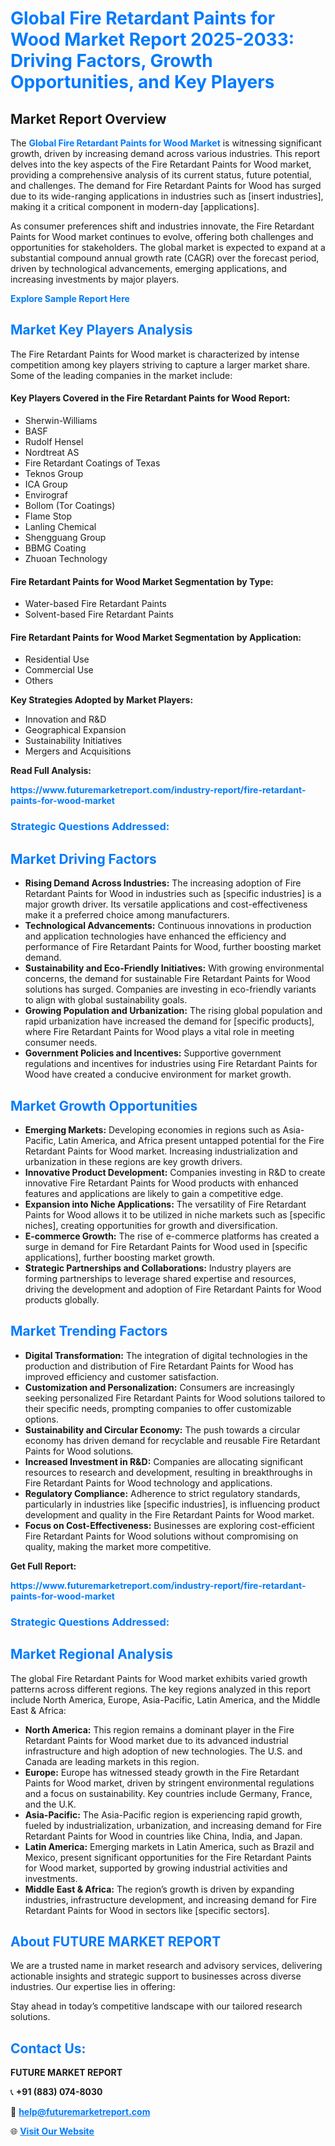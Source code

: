 <h1 style="color: #007BFF;">Global Fire Retardant Paints for Wood Market Report 2025-2033: Driving Factors, Growth Opportunities, and Key Players</h1>

<section id="overview">
<h2>Market Report Overview</h2>
<p>The <a href="https://www.futuremarketreport.com/industry-report/fire-retardant-paints-for-wood-market" style="color: #007BFF; text-decoration: none;"><strong>Global Fire Retardant Paints for Wood Market</strong></a> is witnessing significant growth, driven by increasing demand across various industries. This report delves into the key aspects of the Fire Retardant Paints for Wood market, providing a comprehensive analysis of its current status, future potential, and challenges. The demand for Fire Retardant Paints for Wood has surged due to its wide-ranging applications in industries such as [insert industries], making it a critical component in modern-day [applications].</p>
<p>As consumer preferences shift and industries innovate, the Fire Retardant Paints for Wood market continues to evolve, offering both challenges and opportunities for stakeholders. The global market is expected to expand at a substantial compound annual growth rate (CAGR) over the forecast period, driven by technological advancements, emerging applications, and increasing investments by major players.</p>
</section>

<section id="overview">
<p><a href="https://www.futuremarketreport.com/request-sample/reportId=53440" style="color: #007BFF; text-decoration: none;"><strong>Explore Sample Report Here</strong></a></p>
</section>

<section id="key-players">
<h2 style="color: #007BFF;">Market Key Players Analysis</h2>
<p>The Fire Retardant Paints for Wood market is characterized by intense competition among key players striving to capture a larger market share. Some of the leading companies in the market include:</p>
<h4>Key Players Covered in the Fire Retardant Paints for Wood Report:</h4>
<ul><li>Sherwin-Williams</li><li>BASF</li><li>Rudolf Hensel</li><li>Nordtreat AS</li><li>Fire Retardant Coatings of Texas</li><li>Teknos Group</li><li>ICA Group</li><li>Envirograf</li><li>Bollom (Tor Coatings)</li><li>Flame Stop</li><li>Lanling Chemical</li><li>Shengguang Group</li><li>BBMG Coating</li><li>Zhuoan Technology</li></ul>
<h4>Fire Retardant Paints for Wood Market Segmentation by Type:</h4>
<ul><li>Water-based Fire Retardant Paints</li><li>Solvent-based Fire Retardant Paints</li></ul>

<h4>Fire Retardant Paints for Wood Market Segmentation by Application:</h4>
<ul><li>Residential Use</li><li>Commercial Use</li><li>Others</li></ul>
<p><strong>Key Strategies Adopted by Market Players:</strong></p>
<ul>
<li>Innovation and R&D</li>
<li>Geographical Expansion</li>
<li>Sustainability Initiatives</li>
<li>Mergers and Acquisitions</li>
</ul>
</section>

<section>
<p><strong>Read Full Analysis: </strong></p><a href="https://www.futuremarketreport.com/industry-report/fire-retardant-paints-for-wood-market" style="color: #007BFF; text-decoration: none;"><strong>https://www.futuremarketreport.com/industry-report/fire-retardant-paints-for-wood-market</strong></a>
<h3 style="color: #007BFF;">Strategic Questions Addressed:</h3>
</section>

<section id="driving-factors">
<h2 style="color: #007BFF;">Market Driving Factors</h2>
<ul>
<li><strong>Rising Demand Across Industries:</strong> The increasing adoption of Fire Retardant Paints for Wood in industries such as [specific industries] is a major growth driver. Its versatile applications and cost-effectiveness make it a preferred choice among manufacturers.</li>
<li><strong>Technological Advancements:</strong> Continuous innovations in production and application technologies have enhanced the efficiency and performance of Fire Retardant Paints for Wood, further boosting market demand.</li>
<li><strong>Sustainability and Eco-Friendly Initiatives:</strong> With growing environmental concerns, the demand for sustainable Fire Retardant Paints for Wood solutions has surged. Companies are investing in eco-friendly variants to align with global sustainability goals.</li>
<li><strong>Growing Population and Urbanization:</strong> The rising global population and rapid urbanization have increased the demand for [specific products], where Fire Retardant Paints for Wood plays a vital role in meeting consumer needs.</li>
<li><strong>Government Policies and Incentives:</strong> Supportive government regulations and incentives for industries using Fire Retardant Paints for Wood have created a conducive environment for market growth.</li>
</ul>
</section>

<section id="growth-opportunities">
<h2 style="color: #007BFF;">Market Growth Opportunities</h2>
<ul>
<li><strong>Emerging Markets:</strong> Developing economies in regions such as Asia-Pacific, Latin America, and Africa present untapped potential for the Fire Retardant Paints for Wood market. Increasing industrialization and urbanization in these regions are key growth drivers.</li>
<li><strong>Innovative Product Development:</strong> Companies investing in R&D to create innovative Fire Retardant Paints for Wood products with enhanced features and applications are likely to gain a competitive edge.</li>
<li><strong>Expansion into Niche Applications:</strong> The versatility of Fire Retardant Paints for Wood allows it to be utilized in niche markets such as [specific niches], creating opportunities for growth and diversification.</li>
<li><strong>E-commerce Growth:</strong> The rise of e-commerce platforms has created a surge in demand for Fire Retardant Paints for Wood used in [specific applications], further boosting market growth.</li>
<li><strong>Strategic Partnerships and Collaborations:</strong> Industry players are forming partnerships to leverage shared expertise and resources, driving the development and adoption of Fire Retardant Paints for Wood products globally.</li>
</ul>
</section>

<section id="trending-factors">
<h2 style="color: #007BFF;">Market Trending Factors</h2>
<ul>
<li><strong>Digital Transformation:</strong> The integration of digital technologies in the production and distribution of Fire Retardant Paints for Wood has improved efficiency and customer satisfaction.</li>
<li><strong>Customization and Personalization:</strong> Consumers are increasingly seeking personalized Fire Retardant Paints for Wood solutions tailored to their specific needs, prompting companies to offer customizable options.</li>
<li><strong>Sustainability and Circular Economy:</strong> The push towards a circular economy has driven demand for recyclable and reusable Fire Retardant Paints for Wood solutions.</li>
<li><strong>Increased Investment in R&D:</strong> Companies are allocating significant resources to research and development, resulting in breakthroughs in Fire Retardant Paints for Wood technology and applications.</li>
<li><strong>Regulatory Compliance:</strong> Adherence to strict regulatory standards, particularly in industries like [specific industries], is influencing product development and quality in the Fire Retardant Paints for Wood market.</li>
<li><strong>Focus on Cost-Effectiveness:</strong> Businesses are exploring cost-efficient Fire Retardant Paints for Wood solutions without compromising on quality, making the market more competitive.</li>
</ul>
</section>

<section>
<p><strong>Get Full Report: </strong></p><a href="https://www.futuremarketreport.com/industry-report/fire-retardant-paints-for-wood-market" style="color: #007BFF; text-decoration: none;"><strong>https://www.futuremarketreport.com/industry-report/fire-retardant-paints-for-wood-market</strong></a>
<h3 style="color: #007BFF;">Strategic Questions Addressed:</h3>
</section>


<section id="regional-analysis">
<h2 style="color: #007BFF;">Market Regional Analysis</h2>
<p>The global Fire Retardant Paints for Wood market exhibits varied growth patterns across different regions. The key regions analyzed in this report include North America, Europe, Asia-Pacific, Latin America, and the Middle East & Africa:</p>
<ul>
<li><strong>North America:</strong> This region remains a dominant player in the Fire Retardant Paints for Wood market due to its advanced industrial infrastructure and high adoption of new technologies. The U.S. and Canada are leading markets in this region.</li>
<li><strong>Europe:</strong> Europe has witnessed steady growth in the Fire Retardant Paints for Wood market, driven by stringent environmental regulations and a focus on sustainability. Key countries include Germany, France, and the U.K.</li>
<li><strong>Asia-Pacific:</strong> The Asia-Pacific region is experiencing rapid growth, fueled by industrialization, urbanization, and increasing demand for Fire Retardant Paints for Wood in countries like China, India, and Japan.</li>
<li><strong>Latin America:</strong> Emerging markets in Latin America, such as Brazil and Mexico, present significant opportunities for the Fire Retardant Paints for Wood market, supported by growing industrial activities and investments.</li>
<li><strong>Middle East & Africa:</strong> The region’s growth is driven by expanding industries, infrastructure development, and increasing demand for Fire Retardant Paints for Wood in sectors like [specific sectors].</li>
</ul>
</section>

<footer>
<h2 style="color: #007BFF;">About FUTURE MARKET REPORT</h2>
<p>We are a trusted name in market research and advisory services, delivering actionable insights and strategic support to businesses across diverse industries. Our expertise lies in offering:</p>

<p>Stay ahead in today’s competitive landscape with our tailored research solutions.</p>

<h2 style="color: #007BFF;">Contact Us:</h2>
<p><strong>FUTURE MARKET REPORT</strong></p>
<p>📞 <strong>+91 (883) 074-8030</strong></p>
<p>📧 <strong><a href="mailto:help@futuremarketreport.com" style="color: #007BFF;">help@futuremarketreport.com</a></strong></p>
<p>🌐 <strong><a href="https://www.futuremarketreport.com/" style="color: #007BFF;">Visit Our Website</a></strong></p>
</footer>